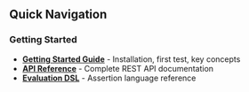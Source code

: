 
## Quick Navigation

### Getting Started
- **[Getting Started Guide](getting-started.md)** - Installation, first test, key concepts
- **[API Reference](api-reference.md)** - Complete REST API documentation
- **[Evaluation DSL](evaluation-dsl.md)** - Assertion language reference
